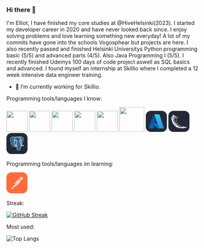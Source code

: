 ### Hi there 👋 

I'm Elliot, I have finished my core studies at @HiveHelsinki(2023). I started my developer career in 2020 and have never looked back since.
I enjoy solving problems and love learning something new everyday! A lot of my commits have gone into the schools Vogosphear but projects are here. I also recently passed and finished Helsinki Universitys Python programming basic (5/5) and advanced parts (4/5). Also Java Programming I (5/5). I recently finished Udemys 100 days of code project aswell as SQL basics and advanced.
I found myself an internship at Skillio where I completed a 12 week intensive data engineer training.

- 🔭 I’m currently working for Skillio.

Programming tools/languages I know:

<img src="https://cdn.jsdelivr.net/gh/devicons/devicon/icons/c/c-original.svg" width="55" height="55" />   <img src="https://cdn.jsdelivr.net/gh/devicons/devicon/icons/python/python-original.svg" width="55" height="55" />   <img src="https://cdn.jsdelivr.net/gh/devicons/devicon/icons/vscode/vscode-original.svg" width="55" height="55" />      <img src="https://cdn.jsdelivr.net/gh/devicons/devicon/icons/github/github-original.svg" width="55" height= "55" />
<img src="https://cdn.jsdelivr.net/gh/devicons/devicon/icons/java/java-original.svg" width="55" height="55" />
<img src="https://cdn.jsdelivr.net/gh/devicons/devicon/icons/mysql/mysql-plain-wordmark.svg" width="65" height="65 "/>
<img src="https://github.com/tandpfun/skill-icons/blob/main/icons/Azure-Dark.svg" width="55" height="55" />
 <img src="https://github.com/tandpfun/skill-icons/blob/main/icons/Flask-Dark.svg" width="55" height="55" />
<img src="https://github.com/tandpfun/skill-icons/blob/main/icons/PostgreSQL-Dark.svg" width="55" height="55" />



Programming tools/languages im learning:

<img src="https://github.com/tandpfun/skill-icons/blob/main/icons/Postman.svg" width="55" height="55" /> 

 Streak:
 
 [![GitHub Streak](https://streak-stats.demolab.com?user=egalibert&theme=tokyonight)](https://git.io/streak-stats)

Most used:

![Top Langs](https://github-readme-stats.vercel.app/api/top-langs/?username=egalibert&theme=tokyonight)

          
<!--
 
 ![Top Langs](https://github-readme-stats.vercel.app/api/top-langs/?username=egalibert&theme=tokyonight&layout=compact)
 
**egalibert/egalibert** is a ✨ _special_ ✨ repository because its `README.md` (this file) appears on your GitHub profile.

Here are some ideas to get you started:

 Streak:
 
 [![GitHub Streak](https://streak-stats.demolab.com?user=egalibert&theme=tokyonight)](https://git.io/streak-stats)
 
 Stats:
 
 ![Anurag's GitHub stats](https://github-readme-stats.vercel.app/api?username=egalibert&theme=tokyonight)

- 🔭 I’m currently working on ...
- 🌱 I’m currently learning ...
- 👯 I’m looking to collaborate on ...
- 🤔 I’m looking for help with ...
- 💬 Ask me about ...
- 📫 How to reach me: ...
- 😄 Pronouns: ...
- ⚡ Fun fact: ...
-->
